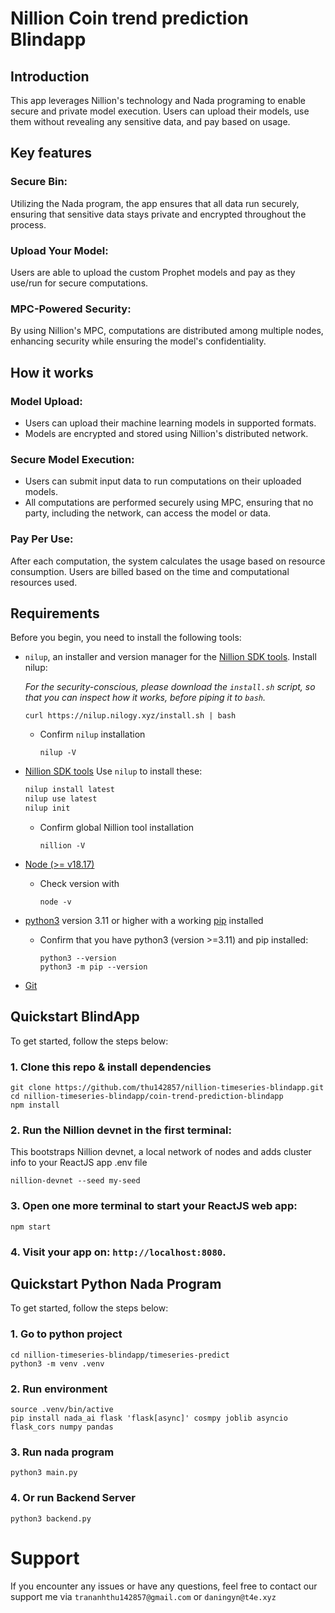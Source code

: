 # Nillion Coin trend prediction Blindapp

## Introduction
This app leverages Nillion's technology and Nada programing to enable secure and private model execution. Users can upload their models, use them without revealing any sensitive data, and pay based on usage.

## Key features
### Secure Bin:
Utilizing the Nada program, the app ensures that all data run securely, ensuring that sensitive data stays private and encrypted throughout the process.

### Upload Your Model:
Users are able to upload the custom Prophet models and pay as they use/run for secure computations.

### MPC-Powered Security:
By using Nillion's MPC, computations are distributed among multiple nodes, enhancing security while ensuring the model's confidentiality.

## How it works

### Model Upload:

- Users can upload their machine learning models in supported formats.
- Models are encrypted and stored using Nillion's distributed network.

### Secure Model Execution:

- Users can submit input data to run computations on their uploaded models.
- All computations are performed securely using MPC, ensuring that no party, including the network, can access the model or data.

### Pay Per Use:

After each computation, the system calculates the usage based on resource consumption.
Users are billed based on the time and computational resources used.

## Requirements

Before you begin, you need to install the following tools:

- `nilup`, an installer and version manager for the [Nillion SDK tools](https://docs.nillion.com/nillion-sdk-and-tools). Install nilup:

  _For the security-conscious, please download the `install.sh` script, so that you can inspect how
  it works, before piping it to `bash`._

  ```
  curl https://nilup.nilogy.xyz/install.sh | bash
  ```

  - Confirm `nilup` installation
    ```
    nilup -V
    ```

- [Nillion SDK tools](https://docs.nillion.com/nillion-sdk-and-tools) Use `nilup` to install these:
  ```bash
  nilup install latest
  nilup use latest
  nilup init
  ```
  - Confirm global Nillion tool installation
    ```
    nillion -V
    ```
- [Node (>= v18.17)](https://nodejs.org/en/download/)

  - Check version with
    ```
    node -v
    ```

- [python3](https://www.python.org/downloads/) version 3.11 or higher with a working [pip](https://pip.pypa.io/en/stable/getting-started/) installed

  - Confirm that you have python3 (version >=3.11) and pip installed:
    ```
    python3 --version
    python3 -m pip --version
    ```

- [Git](https://git-scm.com/downloads)

## Quickstart BlindApp

To get started, follow the steps below:

### 1. Clone this repo & install dependencies

```
git clone https://github.com/thu142857/nillion-timeseries-blindapp.git
cd nillion-timeseries-blindapp/coin-trend-prediction-blindapp
npm install
```

### 2. Run the Nillion devnet in the first terminal:

This bootstraps Nillion devnet, a local network of nodes and adds cluster info to your ReactJS app .env file

```
nillion-devnet --seed my-seed
```

### 3. Open one more terminal to start your ReactJS web app:

```
npm start
```

### 4. Visit your app on: `http://localhost:8080`.

## Quickstart Python Nada Program

To get started, follow the steps below:

### 1. Go to python project

```
cd nillion-timeseries-blindapp/timeseries-predict
python3 -m venv .venv
```

### 2. Run environment

```
source .venv/bin/active
pip install nada_ai flask 'flask[async]' cosmpy joblib asyncio flask_cors numpy pandas
```

### 3. Run nada program

```
python3 main.py
```

### 4. Or run Backend Server

```
python3 backend.py
```
# Support

If you encounter any issues or have any questions, feel free to contact our support me via `trananhthu142857@gmail.com` or `daningyn@t4e.xyz`
